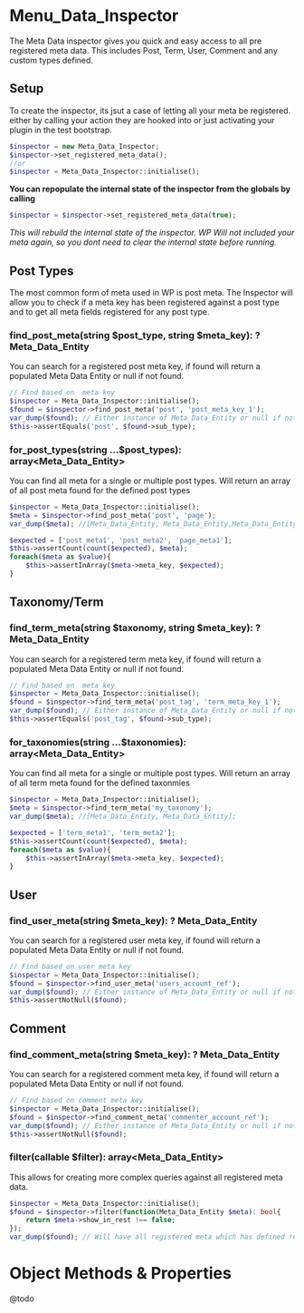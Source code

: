 # Menu_Data_Inspector

The Meta Data inspector gives you quick and easy access to all pre registered meta data. This includes Post, Term, User, Comment and any custom types defined.

## Setup

To create the inspector, its jsut a case of letting all your meta be registered. either by calling your action they are hooked into or just activating your plugin in the test bootstrap.

``` php
$inspector = new Meta_Data_Inspector;
$inspector->set_registered_meta_data(); 
//or 
$inspector = Meta_Data_Inspector::initialise();
```

**You can repopulate the internal state of the inspector from the globals by calling**
```php
$inspector = $inspector->set_registered_meta_data(true);
```
*This will rebuild the internal state of the inspector. WP Will not included your meta again, so you dont need to clear the internal state before running.*

## Post Types
The most common form of meta used in WP is post meta. The Inspector will allow you to check if a meta key has been registered against a post type and to get all meta fields registered for any post type.


### find_post_meta(string $post_type, string $meta_key): ? Meta_Data_Entity
You can search for a registered post meta key, if found will return a populated Meta Data Entity or null if not found.
```php 
// Find based on  meta key
$inspector = Meta_Data_Inspector::initialise();
$found = $inspector->find_post_meta('post', 'post_meta_key_1');
var_dump($found); // Either instance of Meta_Data_Entity or null if not found.
$this->assertEquals('post', $found->sub_type);
```

### for_post_types(string ...$post_types): array<Meta_Data_Entity>
You can find all meta for a single or multiple post types. Will return an array of all post meta found for the defined post types
```php
$inspector = Meta_Data_Inspector::initialise();
$meta = $inspector->find_post_meta('post', 'page');
var_dump($meta); //[Meta_Data_Entity, Meta_Data_Entity,Meta_Data_Entity];

$expected = ['post_meta1', 'post_meta2', 'page_meta1'];
$this->assertCount(count($expected), $meta);
foreach($meta as $value){
    $this->assertInArray($meta->meta_key, $expected);
}
```
## Taxonomy/Term

### find_term_meta(string $taxonomy, string $meta_key): ? Meta_Data_Entity
You can search for a registered term meta key, if found will return a populated Meta Data Entity or null if not found.

```php 
// Find based on  meta key
$inspector = Meta_Data_Inspector::initialise();
$found = $inspector->find_term_meta('post_tag', 'term_meta_key_1');
var_dump($found); // Either instance of Meta_Data_Entity or null if not found.
$this->assertEquals('post_tag', $found->sub_type);
```

### for_taxonomies(string ...$taxonomies): array<Meta_Data_Entity>
You can find all meta for a single or multiple post types. Will return an array of all term meta found for the defined taxonmies
```php
$inspector = Meta_Data_Inspector::initialise();
$meta = $inspector->find_term_meta('my_taxonomy');
var_dump($meta); //[Meta_Data_Entity, Meta_Data_Entity];

$expected = ['term_meta1', 'term_meta2'];
$this->assertCount(count($expected), $meta);
foreach($meta as $value){
    $this->assertInArray($meta->meta_key, $expected);
}
```
## User

### find_user_meta(string $meta_key): ? Meta_Data_Entity
You can search for a registered user meta key, if found will return a populated Meta Data Entity or null if not found.

```php 
// Find based on user meta key
$inspector = Meta_Data_Inspector::initialise();
$found = $inspector->find_user_meta('users_account_ref');
var_dump($found); // Either instance of Meta_Data_Entity or null if not found.
$this->assertNotNull($found);
```
## Comment

### find_comment_meta(string $meta_key): ? Meta_Data_Entity
You can search for a registered comment meta key, if found will return a populated Meta Data Entity or null if not found.

```php 
// Find based on comment meta key
$inspector = Meta_Data_Inspector::initialise();
$found = $inspector->find_comment_meta('commenter_account_ref');
var_dump($found); // Either instance of Meta_Data_Entity or null if not found.
$this->assertNotNull($found);
```

### filter(callable $filter): array<Meta_Data_Entity>
This allows for creating more complex queries against all registered meta data.
```php 
$inspector = Meta_Data_Inspector::initialise();
$found = $inspector->filter(function(Meta_Data_Entity $meta): bool{
    return $meta->show_in_rest !== false;
});
var_dump($found); // Will have all registered meta which has defined rest schema.
```

# Object Methods & Properties

@todo